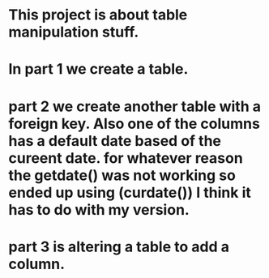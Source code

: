 # This project is about table manipulation stuff.
# In part 1 we create a table.
# part 2 we create another table with a foreign key. Also one of the columns has a default date based of the cureent date. for whatever reason the getdate() was not working so ended up using (curdate()) I think it has to do with my version.
# part 3 is altering a table to add a column.
